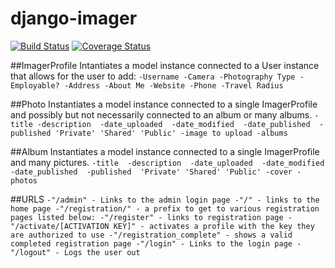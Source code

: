 # django-imager
[![Build Status](https://travis-ci.org/Copenbacon/django-imager.svg?branch=models-2)](https://travis-ci.org/Copenbacon/django-imager)
[![Coverage Status](https://coveralls.io/repos/github/Copenbacon/django-imager/badge.svg?branch=models-2)](https://coveralls.io/github/Copenbacon/django-imager?branch=models-2)

##ImagerProfile
Intantiates a model instance connected to a User instance that allows for the user to add:
    ```
    -Username
    -Camera
    -Photography Type
    -Employable?
    -Address
    -About Me
    -Website
    -Phone
    -Travel Radius
    ```

##Photo
Instantiates a model instance connected to a single ImagerProfile and possibly but not necessarily connected to an album or many albums.
    ```
    -title
    -description 
    -date_uploaded 
    -date_modified 
    -date_published 
    -published
        'Private'
        'Shared'
        'Public'
    -image to upload
    -albums
    ```

##Album
Instantiates a model instance connected to a single ImagerProfile and many pictures.
    ```
    -title 
    -description 
    -date_uploaded 
    -date_modified 
    -date_published 
    -published 
        'Private'
        'Shared'
        'Public'
    -cover
    -photos
    ```

##URLS
    ```
    -"/admin" - Links to the admin login page
    -"/" - links to the home page
    -"/registration/" - a prefix to get to various registration pages listed below:
        -"/register" - links to registration page
        -"/activate/[ACTIVATION KEY]" - activates a profile with the key they are authorized to use
        -"/registration_complete" - shows a valid completed registration page
    -"/login" - Links to the login page
    -"/logout" - Logs the user out
    ```